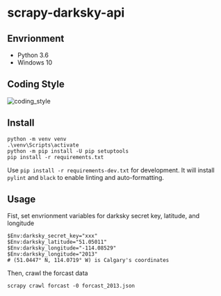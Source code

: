 # scrapy-darksky-api

## Envrionment

- Python 3.6
- Windows 10

## Coding Style

![coding_style](https://img.shields.io/badge/code%20style-black-000000.svg)

## Install

    python -m venv venv
    .\venv\Scripts\activate
    python -m pip install -U pip setuptools
    pip install -r requirements.txt

Use `pip install -r requirements-dev.txt` for development.
It will install `pylint` and `black` to enable linting and auto-formatting.

## Usage

Fist, set envrionment variables for darksky secret key, latitude, and longitude

    $Env:darksky_secret_key="xxx"
    $Env:darksky_latitude="51.05011"
    $Env:darksky_longitude="-114.08529"
    $Env:darksky_longitude="2013"
    # (51.0447° N, 114.0719° W) is Calgary's coordinates

Then, crawl the forcast data

    scrapy crawl forcast -0 forcast_2013.json
